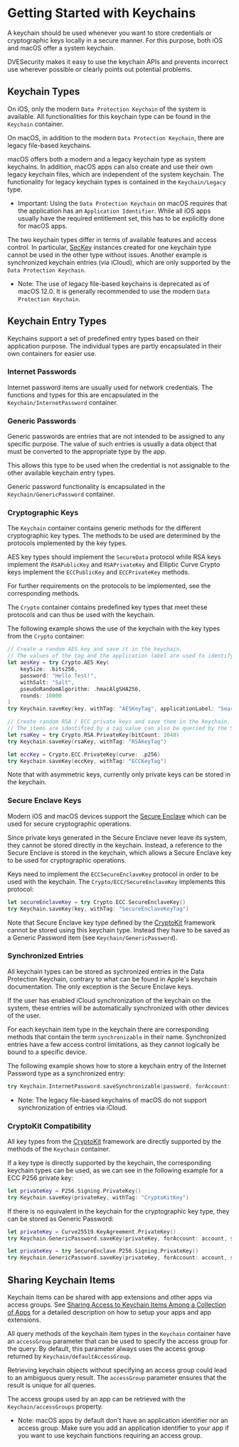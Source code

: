 # Getting Started with Keychains

A keychain should be used whenever you want to store credentials or cryptographic keys locally in a secure manner.
For this purpose, both iOS and macOS offer a system keychain.

DVESecurity makes it easy to use the keychain APIs and prevents incorrect use wherever possible or clearly points out potential problems.

## Keychain Types
On iOS, only the modern `Data Protection Keychain` of the system is available. All functionalities for this keychain type can be found in the ``Keychain`` container.

On macOS, in addition to the modern `Data Protection Keychain`, there are legacy file-based keychains.

macOS offers both a modern and a legacy keychain type as system keychains. In addition, macOS apps can also create and use their own legacy keychain files, which are independent of the system keychain. The functionality for legacy keychain types is contained in the ``Keychain/Legacy`` type.

- Important: Using the `Data Protection Keychain` on macOS requires that the application has an `Application Identifier`. While all iOS apps usually have the required entitlement set, this has to be explicitly done for macOS apps.

The two keychain types differ in terms of available features and access control. In particular, [SecKey](https://developer.apple.com/documentation/security/seckey) instances created for one keychain type cannot be used in the other type without issues. Another example is synchronized keychain entries (via iCloud), which are only supported by the `Data Protection Keychain`.

- Note: The use of legacy file-based keychains is deprecated as of macOS 12.0. It is generally recommended to use the modern `Data Protection Keychain`.

## Keychain Entry Types
Keychains support a set of predefined entry types based on their application purpose. The individual types are partly encapsulated in their own containers for easier use.

### Internet Passwords
Internet password items are usually used for network credentials. The functions and types for this are encapsulated in the ``Keychain/InternetPassword`` container.

### Generic Passwords
Generic passwords are entries that are not intended to be assigned to any specific purpose. The value of such entries is usually a data object that must be converted to the appropriate type by the app.

This allows this type to be used when the credential is not assignable to the other available keychain entry types.

Generic password functionality is encapsulated in the ``Keychain/GenericPassword`` container.

### Cryptographic Keys
The ``Keychain`` container contains generic methods for the different cryptographic key types.
The methods to be used are determined by the protocols implemented by the key types.

AES key types should implement the ``SecureData`` protocol while RSA keys implement the ``RSAPublicKey`` and ``RSAPrivateKey`` and Elliptic Curve Crypto keys implement the ``ECCPublicKey`` and ``ECCPrivateKey`` methods.

For further requirements on the protocols to be implemented, see the corresponding methods.

The ``Crypto`` container contains predefined key types that meet these protocols and can thus be used with the keychain.

The following example shows the use of the keychain with the key types from the ``Crypto`` container:
```swift
// Create a random AES key and save it in the keychain.
// The values of the tag and the application label are used to identify the entry and to query it later.
let aesKey = try Crypto.AES.Key(
    keySize: .bits256,
    password: "Hello Test!",
    withSalt: "Salt",
    pseudoRandomAlgorithm: .hmacAlgSHA256,
    rounds: 10000
)
try Keychain.saveKey(key, withTag: "AESKeyTag", applicationLabel: "SearchLabel")
```
```swift
// Create random RSA / ECC private keys and save them in the keychain.
// The items are identified by a tag value can also be queried by the SHA1 of their public keys.
let rsaKey = try Crypto.RSA.PrivateKey(bitCount: 2048)
try Keychain.saveKey(rsaKey, withTag: "RSAKeyTag")

let eccKey = Crypto.ECC.PrivateKey(curve: .p256)
try Keychain.saveKey(eccKey, withTag: "ECCKeyTag")
```

Note that with asymmetric keys, currently only private keys can be stored in the keychain.

### Secure Enclave Keys
Modern iOS and macOS devices support the [Secure Enclave](https://support.apple.com/guide/security/secure-enclave-sec59b0b31ff/web) which can be used for secure cryptographic operations.

Since private keys generated in the Secure Enclave never leave its system, they cannot be stored directly in the keychain. Instead, a reference to the Secure Enclave is stored in the keychain, which allows a Secure Enclave key to be used for cryptographic operations.

Keys need to implement the ``ECCSecureEnclaveKey`` protocol in order to be used with the keychain. The ``Crypto/ECC/SecureEnclaveKey`` implements this protocol:
```swift
let secureEnclaveKey = try Crypto.ECC.SecureEnclaveKey()
try Keychain.saveKey(key, withTag: "SecureEnclaveKeyTag")
```

Note that Secure Enclave key type defined by the [CryptoKit](https://developer.apple.com/documentation/cryptokit) framework cannot be stored using this keychain type. Instead they have to be saved as a Generic Password item (see ``Keychain/GenericPassword``).

### Synchronized Entries
All keychain types can be stored as sychronized entries in the Data Protection Keychain, contrary to what can be found in Apple's keychain documentation. The only exception is the Secure Enclave keys.

If the user has enabled iCloud synchronization of the keychain on the system, these entries will be automatically synchronized with other devices of the user.

For each keychain item type in the keychain there are corresponding methods that contain the term `synchronizable` in their name. Synchronized entries have a few access control limitations, as they cannot logically be bound to a specific device.

The following example shows how to store a keychain entry of the Internet Password type as a synchronized entry:
```swift
try Keychain.InternetPassword.saveSynchronizable(password, forAccount: account)
```

- Note: The legacy file-based keychains of macOS do not support synchronization of entries via iCloud.

### CryptoKit Compatibility
All key types from the [CryptoKit](https://developer.apple.com/documentation/cryptokit) framework are directly supported by the methods of the ``Keychain`` container.

If a key type is directly supported by the keychain, the corresponding keychain types can be used, as we can see in the following example for a ECC P256 private key:
```swift
let privateKey = P256.Signing.PrivateKey()
try Keychain.saveKey(privateKey, withTag: "CryptoKitKey")
```

If there is no equivalent in the keychain for the cryptographic key type, they can be stored as Generic Password:
```swift
let privateKey = Curve25519.KeyAgreement.PrivateKey()
try Keychain.GenericPassword.saveKey(privateKey, forAccount: account, service: service)
```

```swift
let privateKey = try SecureEnclave.P256.Signing.PrivateKey()
try Keychain.GenericPassword.saveKey(privateKey, forAccount: account, service: service)
```

## Sharing Keychain Items
Keychain items can be shared with app extensions and other apps via access groups.
See [Sharing Access to Keychain Items Among a Collection of Apps](https://developer.apple.com/documentation/security/keychain_services/keychain_items/sharing_access_to_keychain_items_among_a_collection_of_apps) for a detailed description on how to setup your apps and app extensions.

All query methods of the keychain item types in the ``Keychain`` container have an `accessGroup` parameter that can be used to specify the access group for the query.
By default, this parameter always uses the access group returned by ``Keychain/defaultAccessGroup``.

Retrieving keychain objects without specifying an access group could lead to an ambiguous query result. The `accessGroup` parameter ensures that the result is unique for all queries.

The access groups used by an app can be retrieved with the ``Keychain/accessGroups`` property.

- Note: macOS apps by default don't have an application identifier nor an access group. Make sure you add an application identifier to your app if you want to use keychain functions requiring an access group.
